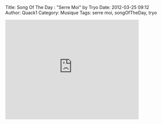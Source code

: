 Title: Song Of The Day : "Serre Moi" by Tryo
Date: 2012-03-25 09:12
Author: Quack1
Category: Musique
Tags: serre moi, songOfTheDay, tryo

<iframe width="420" height="315" src="http://www.youtube.com/embed/BghJw84zdN0" frameborder="0" allowfullscreen></iframe>
